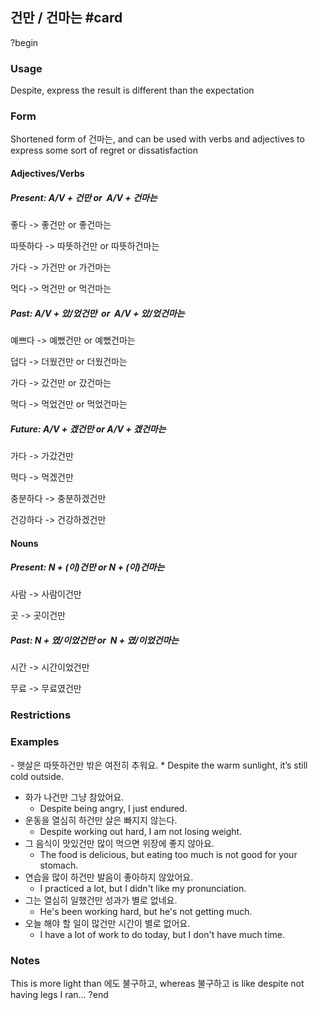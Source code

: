## 건만 / 건마는 #card
?begin
### Usage
Despite, express the result is different than the expectation
### Form
Shortened form of 건마는, and can be used with verbs and adjectives to express some sort of regret or dissatisfaction
#### Adjectives/Verbs

##### Present: A/V + 건만 or  A/V + 건마는

좋다 -> 좋건만 or 좋건마는

따뜻하다 -> 따뜻하건만 or 따뜻하건마는

가다 -> 가건만 or 가건마는

먹다 -> 먹건만 or 먹건마는

##### Past: A/V + 았/었건만  or  A/V + 았/었건마는

예쁘다 -> 예뻤건만 or 예뻤건마는

덥다 -> 더웠건만 or 더웠건마는

가다 -> 갔건만 or 갔건마는

먹다 -> 먹었건만 or 먹었건마는

##### Future: A/V + 겠건만 or A/V + 겠건마는

가다 -> 가갔건만

먹다 -> 먹겠건만

충분하다 -> 충분하겠건만

건강하다 -> 건강하겠건만

#### Nouns

##### Present: N + (이)건만 or N + (이)건마는

사람 -> 사람이건만

곳 -> 곳이건만

##### Past: N + 였/이었건만 or  N + 였/이었건마는

시간 -> 시간이었건만

무료 -> 무료였건만
### Restrictions

### Examples
- 햇살은 따뜻하건만 밖은 여전히 추워요.
	* Despite the warm sunlight, it’s still cold outside.
* 화가 나건만 그냥 참았어요.
	* Despite being angry, I just endured.
* 운동을 열심히 하건만 살은 빠지지 않는다.
	* Despite working out hard, I am not losing weight.
* 그 음식이 맛있건만 많이 먹으면 위장에 좋지 않아요.
	* The food is delicious, but eating too much is not good for your stomach.
* 연습을 많이 하건만 발음이 좋아하지 않았어요.
	* I practiced a lot, but I didn't like my pronunciation.
* 그는 열심히 일했건만 성과가 별로 없네요.
	* He's been working hard, but he's not getting much.
* 오늘 해야 할 일이 많건만 시간이 별로 없어요.
	* I have a lot of work to do today, but I don't have much time.
### Notes
This is more light than 에도 불구하고, whereas 불구하고 is like despite not having legs I ran...
?end
